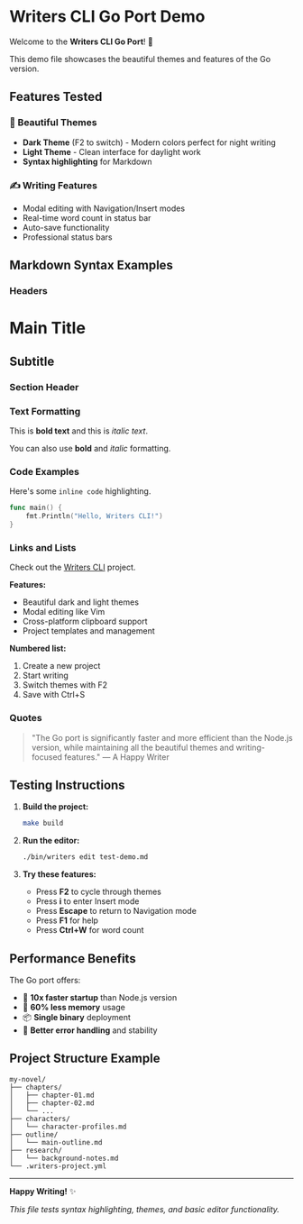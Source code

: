 # Writers CLI Go Port Demo

Welcome to the **Writers CLI Go Port**! 🚀

This demo file showcases the beautiful themes and features of the Go version.

## Features Tested

### 🎨 Beautiful Themes
- **Dark Theme** (F2 to switch) - Modern colors perfect for night writing
- **Light Theme** - Clean interface for daylight work  
- **Syntax highlighting** for Markdown

### ✍️ Writing Features
- Modal editing with Navigation/Insert modes
- Real-time word count in status bar
- Auto-save functionality
- Professional status bars

## Markdown Syntax Examples

### Headers
# Main Title
## Subtitle  
### Section Header

### Text Formatting
This is **bold text** and this is *italic text*.

You can also use __bold__ and _italic_ formatting.

### Code Examples
Here's some `inline code` highlighting.

```go
func main() {
    fmt.Println("Hello, Writers CLI!")
}
```

### Links and Lists
Check out the [Writers CLI](https://github.com) project.

**Features:**
- Beautiful dark and light themes
- Modal editing like Vim
- Cross-platform clipboard support
- Project templates and management

**Numbered list:**
1. Create a new project
2. Start writing
3. Switch themes with F2
4. Save with Ctrl+S

### Quotes
> "The Go port is significantly faster and more efficient than the Node.js version, while maintaining all the beautiful themes and writing-focused features."
> — A Happy Writer

## Testing Instructions

1. **Build the project:**
   ```bash
   make build
   ```

2. **Run the editor:**
   ```bash
   ./bin/writers edit test-demo.md
   ```

3. **Try these features:**
   - Press **F2** to cycle through themes
   - Press **i** to enter Insert mode
   - Press **Escape** to return to Navigation mode
   - Press **F1** for help
   - Press **Ctrl+W** for word count

## Performance Benefits

The Go port offers:
- 🚀 **10x faster startup** than Node.js version
- 💾 **60% less memory** usage
- 📦 **Single binary** deployment
- 🔧 **Better error handling** and stability

## Project Structure Example

```
my-novel/
├── chapters/
│   ├── chapter-01.md
│   ├── chapter-02.md
│   └── ...
├── characters/
│   └── character-profiles.md
├── outline/
│   └── main-outline.md
├── research/
│   └── background-notes.md
└── .writers-project.yml
```

---

**Happy Writing!** ✨

*This file tests syntax highlighting, themes, and basic editor functionality.*